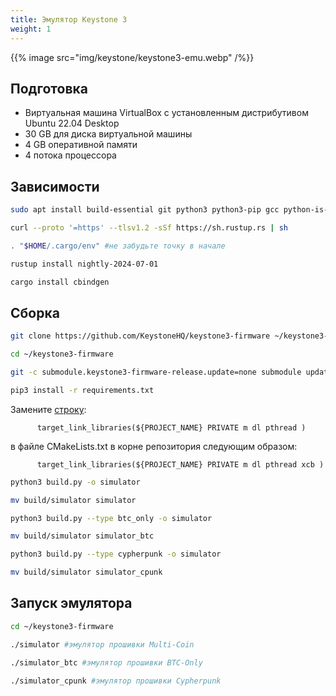```yaml
---
title: Эмулятор Keystone 3
weight: 1
---
```


{{% image src="img/keystone/keystone3-emu.webp" /%}}

## Подготовка

- Виртуальная машина VirtualBox с установленным дистрибутивом Ubuntu 22.04 Desktop
- 30 GB для диска виртуальной машины
- 4 GB оперативной памяти
- 4 потока процессора

## Зависимости

```bash
sudo apt install build-essential git python3 python3-pip gcc python-is-python3 python3-venv libsdl2-dev libsdl2-2.0-0 curl

curl --proto '=https' --tlsv1.2 -sSf https://sh.rustup.rs | sh

. "$HOME/.cargo/env" #не забудьте точку в начале

rustup install nightly-2024-07-01

cargo install cbindgen
```

## Сборка

```bash
git clone https://github.com/KeystoneHQ/keystone3-firmware ~/keystone3-firmware

cd ~/keystone3-firmware

git -c submodule.keystone3-firmware-release.update=none submodule update --init --recursive

pip3 install -r requirements.txt
```

Замените [строку](https://github.com/KeystoneHQ/keystone3-firmware/blob/69cc978cc6b3579294e10d489594fd753d34431b/CMakeLists.txt#L380):

```
      target_link_libraries(${PROJECT_NAME} PRIVATE m dl pthread )
```

в файле CMakeLists.txt в корне репозитория следующим образом:

```
      target_link_libraries(${PROJECT_NAME} PRIVATE m dl pthread xcb )
```

```bash
python3 build.py -o simulator

mv build/simulator simulator

python3 build.py --type btc_only -o simulator

mv build/simulator simulator_btc

python3 build.py --type cypherpunk -o simulator

mv build/simulator simulator_cpunk
```

## Запуск эмулятора

```bash
cd ~/keystone3-firmware

./simulator #эмулятор прошивки Multi-Coin

./simulator_btc #эмулятор прошивки BTC-Only

./simulator_cpunk #эмулятор прошивки Cypherpunk
```